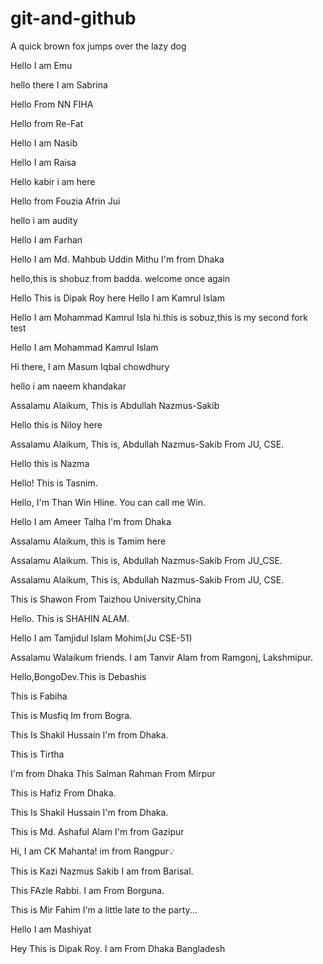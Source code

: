 # git-and-github

A quick brown fox jumps over the lazy dog

Hello I am Emu

hello there I am Sabrina

Hello From NN FIHA

Hello from Re-Fat

Hello I am Nasib

Hello I am Raisa

Hello kabir i am here 

Hello from Fouzia Afrin Jui

hello i am audity

Hello I am Farhan

Hello I am Md. Mahbub Uddin Mithu I'm from Dhaka

hello,this is shobuz from badda.
welcome once again

Hello This is Dipak Roy here
Hello I am Kamrul Islam

Hello I am Mohammad Kamrul Isla
hi.this is sobuz,this is my second fork test

Hello I am Mohammad Kamrul Islam

Hi there, I am Masum Iqbal chowdhury

hello i am naeem khandakar

Assalamu Alaikum, This is Abdullah Nazmus-Sakib

Hello this is Niloy here

Assalamu Alaikum, This is, Abdullah Nazmus-Sakib From JU, CSE.

Hello this is Nazma

Hello! This is Tasnim.

Hello, I'm Than Win Hline. You can call me Win.

Hello I am Ameer Talha
I'm from Dhaka

Assalamu Alaikum, this is Tamim here

Assalamu Alaikum.
This is,
Abdullah Nazmus-Sakib
From JU_CSE.

Assalamu Alaikum,
This is,
Abdullah Nazmus-Sakib
From JU, CSE.

This is Shawon
From Taizhou University,China

Hello. This is SHAHIN ALAM.

Hello I am Tamjidul Islam Mohim(Ju CSE-51)

Assalamu Walaikum friends. I am Tanvir Alam from Ramgonj, Lakshmipur.

Hello,BongoDev.This is Debashis

This is Fabiha

This is Musfiq Im from Bogra.

This Is Shakil Hussain I'm from Dhaka.

This is Tirtha

I'm from Dhaka
This Salman Rahman
From Mirpur

This is Hafiz
From Dhaka.

This Is Shakil Hussain
I'm from Dhaka.

This is Md. Ashaful Alam
I'm from Gazipur

Hi, I am CK Mahanta! im from Rangpur💡

This is Kazi Nazmus Sakib
I am from Barisal.

This FAzle  Rabbi.
I am From Borguna.

This is Mir Fahim
I'm a little late to the party...

Hello I am Mashiyat

Hey This is Dipak Roy. I am From Dhaka Bangladesh

